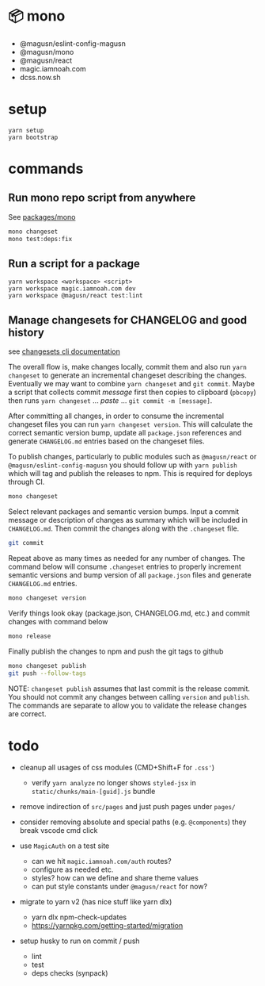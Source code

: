 # 📦 mono

- @magusn/eslint-config-magusn
- @magusn/mono
- @magusn/react
- magic.iamnoah.com
- dcss.now.sh

# setup

```
yarn setup
yarn bootstrap
```

# commands

## Run mono repo script from anywhere

See [packages/mono](packages/mono)

```sh
mono changeset
mono test:deps:fix
```

## Run a script for a package

```
yarn workspace <workspace> <script>
yarn workspace magic.iamnoah.com dev
yarn workspace @magusn/react test:lint
```

## Manage changesets for CHANGELOG and good history

see [changesets cli documentation](https://github.com/changesets/changesets/blob/main/docs/command-line-options.md)

The overall flow is, make changes locally, commit them and also run `yarn changeset` to generate an incremental changeset describing the changes. Eventually we may want to combine `yarn changeset` and `git commit`. Maybe a script that collects commit *message* first then copies to clipboard (`pbcopy`) then runs `yarn changeset` ... *paste* ... `git commit -m [message]`.

After committing all changes, in order to consume the incremental changeset files you can run `yarn changeset version`. This will calculate the correct semantic version bump, update all `package.json` references and generate `CHANGELOG.md` entries based on the changeset files.

To publish changes, particularly to public modules such as `@magusn/react` or `@magusn/eslint-config-magusn` you should follow up with `yarn publish` which will tag and publish the releases to npm. This is required for deploys through CI.

```sh
mono changeset
```

Select relevant packages and semantic version bumps. Input a commit message or description of changes as summary which will be included in `CHANGELOG.md`. Then commit the changes along with the `.changeset` file.

```sh
git commit
```

Repeat above as many times as needed for any number of changes. The command below will consume `.changeset` entries to properly increment semantic versions and bump version of all `package.json` files and generate `CHANGELOG.md` entries.

```sh
mono changeset version
```

Verify things look okay (package.json, CHANGELOG.md, etc.) and commit changes with command below

```sh
mono release
```

Finally publish the changes to npm and push the git tags to github

```sh
mono changeset publish
git push --follow-tags
```

NOTE: `changeset publish` assumes that last commit is the release commit. You should not commit any changes between
calling `version` and `publish`. The commands are separate to allow you to validate the release changes are correct.


# todo
- cleanup all usages of css modules (CMD+Shift+F for `.css'`)
  - verify `yarn analyze` no longer shows `styled-jsx` in `static/chunks/main-[guid].js` bundle
- remove indirection of `src/pages` and just push pages under `pages/`
- consider removing absolute and special paths (e.g. `@components`) they break vscode cmd click
- use `MagicAuth` on a test site
  - can we hit `magic.iamnoah.com/auth` routes?
  - configure as needed etc.
  - styles? how can we define and share theme values
  - can put style constants under `@magusn/react` for now?

- migrate to yarn v2 (has nice stuff like yarn dlx)
  - yarn dlx npm-check-updates
  - https://yarnpkg.com/getting-started/migration

- setup husky to run on commit / push
  - lint
  - test
  - deps checks (synpack)

